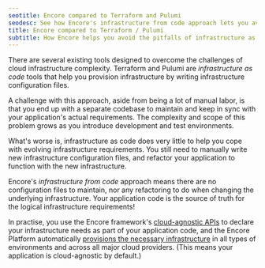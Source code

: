 ```yaml
---
seotitle: Encore compared to Terraform and Pulumi
seodesc: See how Encore's infrastructure from code approach lets you avoid the common pitfalls of infrastructure as code solutions like Terraform and Pulumi.
title: Encore compared to Terraform / Pulumi
subtitle: How Encore helps you avoid the pitfalls of infrastructure as code
---
```


There are several existing tools designed to overcome the challenges of cloud infrastructure complexity.
Terraform and Pulumi are _infrastructure as code_ tools that help you provision infrastructure by writing infrastructure configuration files.

A challenge with this approach, aside from being a lot of manual labor, is that you end up with a separate codebase to maintain and keep in sync with your application's actual requirements. The complexity and scope of this problem grows as you introduce development and test environments.

What's worse is, infrastructure as code does very little to help you cope with evolving infrastructure requirements. You still need to manually write new infrastructure configuration files, and refactor your application to function with the new infrastructure.

Encore's _infrastructure from code_ approach means there are no configuration files to maintain, nor any refactoring to do when changing the underlying infrastructure. Your application code is the source of truth for the logical infrastructure requirements!

In practise, you use the Encore framework's [cloud-agnostic APIs](/docs/primitives/overview) to declare your infrastructure needs as part of your application code, and the Encore Platform automatically [provisions the necessary infrastructure](/docs/deploy/infra) in all types of environments and across all major cloud providers.
(This means your application is cloud-agnostic by default.)